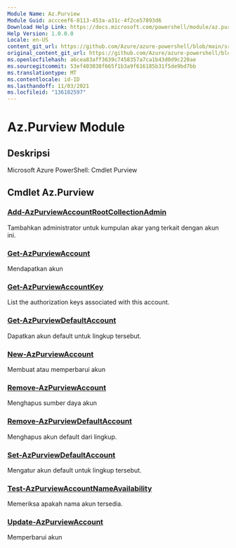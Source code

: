 ```yaml
---
Module Name: Az.Purview
Module Guid: accceef6-8113-453a-a31c-4f2ce57893d6
Download Help Link: https://docs.microsoft.com/powershell/module/az.purview
Help Version: 1.0.0.0
Locale: en-US
content_git_url: https://github.com/Azure/azure-powershell/blob/main/src/Purview/help/Az.Purview.md
original_content_git_url: https://github.com/Azure/azure-powershell/blob/main/src/Purview/help/Az.Purview.md
ms.openlocfilehash: a6cea83aff3639c7458357a7ca1b43d0d9c220ae
ms.sourcegitcommit: 53ef403038f665f1b3a9f616185b31f5de9bd7bb
ms.translationtype: MT
ms.contentlocale: id-ID
ms.lasthandoff: 11/03/2021
ms.locfileid: "136182597"
---
```

# Az.Purview Module
## Deskripsi
Microsoft Azure PowerShell: Cmdlet Purview

## Cmdlet Az.Purview
### [Add-AzPurviewAccountRootCollectionAdmin](Add-AzPurviewAccountRootCollectionAdmin.md)
Tambahkan administrator untuk kumpulan akar yang terkait dengan akun ini.

### [Get-AzPurviewAccount](Get-AzPurviewAccount.md)
Mendapatkan akun

### [Get-AzPurviewAccountKey](Get-AzPurviewAccountKey.md)
List the authorization keys associated with this account.

### [Get-AzPurviewDefaultAccount](Get-AzPurviewDefaultAccount.md)
Dapatkan akun default untuk lingkup tersebut.

### [New-AzPurviewAccount](New-AzPurviewAccount.md)
Membuat atau memperbarui akun

### [Remove-AzPurviewAccount](Remove-AzPurviewAccount.md)
Menghapus sumber daya akun

### [Remove-AzPurviewDefaultAccount](Remove-AzPurviewDefaultAccount.md)
Menghapus akun default dari lingkup.

### [Set-AzPurviewDefaultAccount](Set-AzPurviewDefaultAccount.md)
Mengatur akun default untuk lingkup tersebut.

### [Test-AzPurviewAccountNameAvailability](Test-AzPurviewAccountNameAvailability.md)
Memeriksa apakah nama akun tersedia.

### [Update-AzPurviewAccount](Update-AzPurviewAccount.md)
Memperbarui akun

